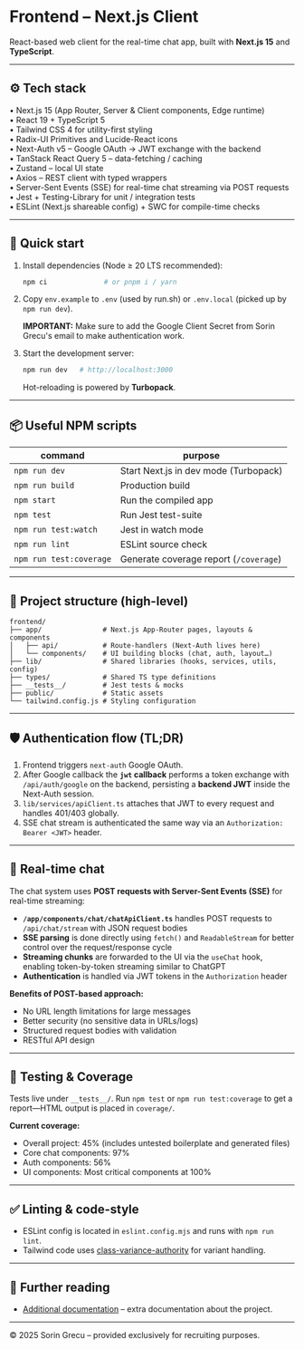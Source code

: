 # Frontend – Next.js Client

React-based web client for the real-time chat app, built with **Next.js 15** and **TypeScript**.

---

## ⚙️ Tech stack

• Next.js 15 (App Router, Server & Client components, Edge runtime)  
• React 19 + TypeScript 5  
• Tailwind CSS 4 for utility-first styling  
• Radix-UI Primitives and Lucide-React icons  
• Next-Auth v5 – Google OAuth → JWT exchange with the backend  
• TanStack React Query 5 – data-fetching / caching  
• Zustand – local UI state  
• Axios – REST client with typed wrappers  
• Server-Sent Events (SSE) for real-time chat streaming via POST requests  
• Jest + Testing-Library for unit / integration tests  
• ESLint (Next.js shareable config) + SWC for compile-time checks

---

## 🚀 Quick start

1. Install dependencies (Node ≥ 20 LTS recommended):

   ```bash
   npm ci              # or pnpm i / yarn
   ```

2. Copy `env.example` to `.env` (used by run.sh) or `.env.local` (picked up by `npm run dev`). 
   
   **IMPORTANT:** Make sure to add the Google Client Secret from Sorin Grecu's email to make authentication work.

3. Start the development server:

   ```bash
   npm run dev   # http://localhost:3000
   ```

   Hot-reloading is powered by **Turbopack**.

---

## 📦 Useful NPM scripts

| command              | purpose                                   |
| -------------------- | ----------------------------------------- |
| `npm run dev`        | Start Next.js in dev mode (Turbopack)     |
| `npm run build`      | Production build                          |
| `npm start`          | Run the compiled app                      |
| `npm test`           | Run Jest test-suite                       |
| `npm run test:watch` | Jest in watch mode                        |
| `npm run lint`       | ESLint source check                       |
| `npm run test:coverage` | Generate coverage report (`/coverage`) |

---

## 📂 Project structure (high-level)

```
frontend/
├── app/               # Next.js App-Router pages, layouts & components
│   ├── api/           # Route-handlers (Next-Auth lives here)
│   └── components/    # UI building blocks (chat, auth, layout…)
├── lib/               # Shared libraries (hooks, services, utils, config)
├── types/             # Shared TS type definitions
├── __tests__/         # Jest tests & mocks
├── public/            # Static assets
└── tailwind.config.js # Styling configuration
```

---

## 🛡️ Authentication flow (TL;DR)

1. Frontend triggers `next-auth` Google OAuth.
2. After Google callback the **`jwt` callback** performs a token exchange with `/api/auth/google` on the backend, persisting a **backend JWT** inside the Next-Auth session.
3. `lib/services/apiClient.ts` attaches that JWT to every request and handles 401/403 globally.
4. SSE chat stream is authenticated the same way via an `Authorization: Bearer <JWT>` header.

---

## 💬 Real-time chat

The chat system uses **POST requests with Server-Sent Events (SSE)** for real-time streaming:

- **`/app/components/chat/chatApiClient.ts`** handles POST requests to `/api/chat/stream` with JSON request bodies
- **SSE parsing** is done directly using `fetch()` and `ReadableStream` for better control over the request/response cycle
- **Streaming chunks** are forwarded to the UI via the `useChat` hook, enabling token-by-token streaming similar to ChatGPT
- **Authentication** is handled via JWT tokens in the `Authorization` header

**Benefits of POST-based approach:**
- No URL length limitations for large messages
- Better security (no sensitive data in URLs/logs)
- Structured request bodies with validation
- RESTful API design

---

## 🧪 Testing & Coverage

Tests live under `__tests__/`. Run `npm test` or `npm run test:coverage` to get a report—HTML output is placed in `coverage/`.

**Current coverage:**
- Overall project: 45% (includes untested boilerplate and generated files)
- Core chat components: 97%
- Auth components: 56%
- UI components: Most critical components at 100%

---

## ✅ Linting & code-style

* ESLint config is located in `eslint.config.mjs` and runs with `npm run lint`.
* Tailwind code uses [class-variance-authority](https://github.com/joe-bell/cva) for variant handling.

---

## 📄 Further reading

* [Additional documentation](https://docs.google.com/document/d/1BovFcnWqz19ikOPZGnHJbFscn5CoD2mSLtO6hYkSH20/edit?usp=sharing) – extra documentation about the project.

---

© 2025 Sorin Grecu – provided exclusively for recruiting purposes. 